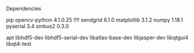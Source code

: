 Dependencies

pip
opencv-python 4.1.0.25 !!!!
sendgrid 6.1.0
matplotlib 3.1.2
numpy 1.18.1
pyserial 3.4
smbus2 0.3.0

apt
libhdf5-dev
libhdf5-serial-dev
libatlas-base-dev
libjasper-dev 
libqtgui4 
libqt4-test